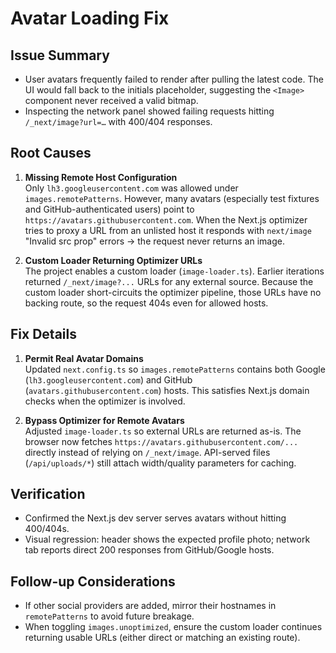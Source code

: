 # Avatar Loading Fix

## Issue Summary

- User avatars frequently failed to render after pulling the latest code. The UI would fall back to the initials placeholder, suggesting the `<Image>` component never received a valid bitmap.
- Inspecting the network panel showed failing requests hitting `/_next/image?url=…` with 400/404 responses.

## Root Causes

1. **Missing Remote Host Configuration**  
   Only `lh3.googleusercontent.com` was allowed under `images.remotePatterns`. However, many avatars (especially test fixtures and GitHub-authenticated users) point to `https://avatars.githubusercontent.com`. When the Next.js optimizer tries to proxy a URL from an unlisted host it responds with `next/image` "Invalid src prop" errors → the request never returns an image.

2. **Custom Loader Returning Optimizer URLs**  
   The project enables a custom loader (`image-loader.ts`). Earlier iterations returned `/_next/image?...` URLs for any external source. Because the custom loader short-circuits the optimizer pipeline, those URLs have no backing route, so the request 404s even for allowed hosts.

## Fix Details

1. **Permit Real Avatar Domains**  
   Updated `next.config.ts` so `images.remotePatterns` contains both Google (`lh3.googleusercontent.com`) and GitHub (`avatars.githubusercontent.com`) hosts. This satisfies Next.js domain checks when the optimizer is involved.

2. **Bypass Optimizer for Remote Avatars**  
   Adjusted `image-loader.ts` so external URLs are returned as-is. The browser now fetches `https://avatars.githubusercontent.com/...` directly instead of relying on `/_next/image`. API-served files (`/api/uploads/*`) still attach width/quality parameters for caching.

## Verification

- Confirmed the Next.js dev server serves avatars without hitting 400/404s.
- Visual regression: header shows the expected profile photo; network tab reports direct 200 responses from GitHub/Google hosts.

## Follow-up Considerations

- If other social providers are added, mirror their hostnames in `remotePatterns` to avoid future breakage.
- When toggling `images.unoptimized`, ensure the custom loader continues returning usable URLs (either direct or matching an existing route).
